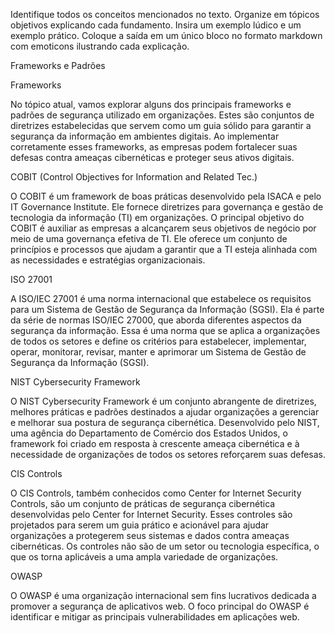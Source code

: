 Identifique todos os conceitos mencionados no texto. Organize em tópicos objetivos explicando cada fundamento. Insira um exemplo lúdico e um exemplo prático. Coloque a saída em um único bloco no formato markdown com emoticons ilustrando cada explicação.

Frameworks e Padrões

Frameworks

No tópico atual, vamos explorar alguns dos principais
frameworks e padrões de segurança utilizado em
organizações. Estes são conjuntos de diretrizes
estabelecidas que servem como um guia sólido para
garantir a segurança da informação em ambientes
digitais.
Ao implementar corretamente esses frameworks, as
empresas podem fortalecer suas defesas contra
ameaças cibernéticas e proteger seus ativos digitais.

COBIT (Control Objectives for Information and Related Tec.)

O COBIT é um framework de boas práticas
desenvolvido pela ISACA e pelo IT Governance Institute.
Ele fornece diretrizes para governança e gestão de
tecnologia da informação (TI) em organizações.
O principal objetivo do COBIT é auxiliar as empresas a
alcançarem seus objetivos de negócio por meio de uma
governança efetiva de TI.
Ele oferece um conjunto de princípios e processos que
ajudam a garantir que a TI esteja alinhada com as
necessidades e estratégias organizacionais.

ISO 27001

A ISO/IEC 27001 é uma norma internacional que
estabelece os requisitos para um Sistema de Gestão de
Segurança da Informação (SGSI). Ela é parte da série
de normas ISO/IEC 27000, que aborda diferentes
aspectos da segurança da informação.
Essa é uma norma que se aplica a organizações de
todos os setores e define os critérios para estabelecer,
implementar, operar, monitorar, revisar, manter e
aprimorar um Sistema de Gestão de Segurança da
Informação (SGSI).

NIST Cybersecurity Framework

O NIST Cybersecurity Framework é um conjunto
abrangente de diretrizes, melhores práticas e padrões
destinados a ajudar organizações a gerenciar e
melhorar sua postura de segurança cibernética.
Desenvolvido pelo NIST, uma agência do Departamento
de Comércio dos Estados Unidos, o framework foi criado
em resposta à crescente ameaça cibernética e à
necessidade de organizações de todos os setores
reforçarem suas defesas.

CIS Controls

O CIS Controls, também conhecidos como Center for
Internet Security Controls, são um conjunto de práticas
de segurança cibernética desenvolvidas pelo Center for
Internet Security.
Esses controles são projetados para serem um guia
prático e acionável para ajudar organizações a
protegerem seus sistemas e dados contra ameaças
cibernéticas. Os controles não são de um setor ou
tecnologia específica, o que os torna aplicáveis a uma
ampla variedade de organizações.

OWASP

O OWASP é uma organização internacional sem fins
lucrativos dedicada a promover a segurança de
aplicativos web. O foco principal do OWASP é identificar
e mitigar as principais vulnerabilidades em aplicações
web.

